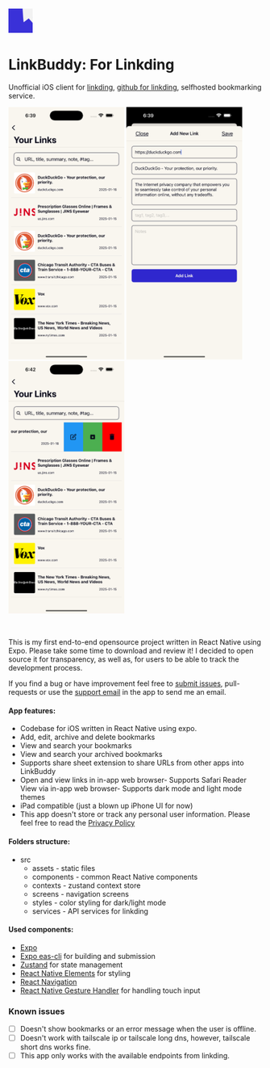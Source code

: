 # ![](/assets/favicon.png) 
# LinkBuddy: For Linkding

Unofficial iOS client for [linkding](https://linkding.link), [github for linkding](https://github.com/sissbruecker/linkding), selfhosted bookmarking service. 

<!-- ![](/assets/screenshots/2025-01-16%2018-09-38%20High%20Res%20Screenshot.png) -->

 <img height="500px" src="./assets/screenshots/2025-01-16 19-39-37 High Res Screenshot.png" /> <img height="500px" src="./assets/screenshots/2025-01-16 19-39-02 High Res Screenshot.png" /> <img height="500px" src="./assets/screenshots/2025-01-16 19-42-08 High Res Screenshot.png" />

<br />

This is my first end-to-end opensource project written in React Native using Expo. Please take some time to download and review it! I decided to open source it for transparency, as well as, for users to be able to track the development process.

If you find a bug or have improvement feel free to [submit issues](https://github.com/peterto/LinkBuddy/issues), pull-requests or use the [support email](mailto:linkbuddyapp@gmail.com) in the app to send me an email.

#### App features:
- Codebase for iOS written in React Native using expo.
- Add, edit, archive and delete bookmarks
- View and search your bookmarks
- View and search your archived bookmarks
- Supports share sheet extension to share URLs from other apps into LinkBuddy
- Open and view links in in-app web browser- Supports Safari Reader View via in-app web browser- Supports dark mode and light mode themes
- iPad compatible (just a blown up iPhone UI for now)
- This app doesn't store or track any personal user information. Please feel free to read the [Privacy Policy](https://github.com/peterto/LinkBuddy/wiki/Privacy-Policy)

#### Folders structure:
- src
    - assets - static files
    - components - common React Native components
    - contexts - zustand context store
    - screens - navigation screens
    - styles - color styling for dark/light mode
    - services - API services for linkding

#### Used components:
- [Expo](https://expo.dev)
- [Expo eas-cli](https://docs.expo.dev/eas/) for building and submission
- [Zustand](https://github.com/pmndrs/zustand) for state management
- [React Native Elements](https://reactnativeelements.com/) for styling
- [React Navigation](https://reactnavigation.org/)
- [React Native Gesture Handler](https://www.npmjs.com/package/react-native-gesture-handler) for handling touch input


### Known issues

- [ ] Doesn't show bookmarks or an error message when the user is offline.
- [ ] Doesn't work with tailscale ip or tailscale long dns, however, tailscale short dns works fine.
- [ ] This app only works with the available endpoints from linkding.
